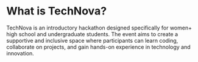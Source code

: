 # What is TechNova?

TechNova is an introductory hackathon designed specifically for women+ high school and undergraduate students. The event aims to create a supportive and inclusive space where participants can learn coding, collaborate on projects, and gain hands-on experience in technology and innovation.
